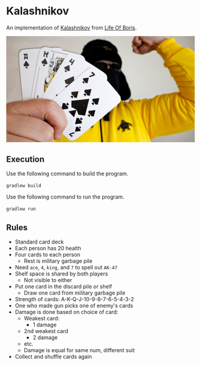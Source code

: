 # Kalashnikov
An implementation of [Kalashnikov](https://www.youtube.com/watch?v=IiRk-yGfAjc) from [Life Of Boris](https://www.youtube.com/user/NocturnoPlays).

![alt text](./img/thumbnail.jpg)

## Execution
Use the following command to build the program.

``gradlew build``

Use the following command to run the program.

``gradlew run``

## Rules
* Standard card deck
* Each person has 20 health
* Four cards to each person
    * Rest is military garbage pile
* Need `ace`, `4`, `king`, and `7` to spell out `AK-47`
* Shelf space is shared by both players
    * Not visible to either
* Put one card in the discard pile or shelf
    * Draw one card from military garbage pile
* Strength of cards: A-K-Q-J-10-9-8-7-6-5-4-3-2
* One who made gun picks one of enemy's cards
* Damage is done based on choice of card:
    * Weakest card:
        * 1 damage
    * 2nd weakest card
        * 2 damage
    * etc.
    * Damage is equal for same num, different suit
* Collect and shuffle cards again
